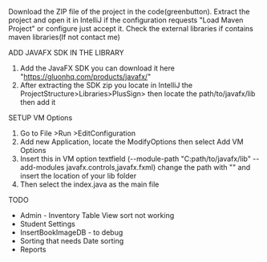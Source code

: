 Download the ZIP file of the project in the code(greenbutton).
Extract the project and open it in IntelliJ if the configuration requests "Load Maven Project" or configure just accept it.
Check the external libraries if contains maven libraries(If not contact me)

ADD JAVAFX SDK IN THE LIBRARY
1) Add the JavaFX SDK you can download it here "https://gluonhq.com/products/javafx/"
2) After extracting the SDK zip you locate in IntelliJ the ProjectStructure>Libraries>PlusSign> then locate the path/to/javafx/lib then add it

SETUP VM Options
1) Go to File >Run >EditConfiguration
2) Add new Application, locate the ModifyOptions then select Add VM Options
3) Insert this in VM option textfield (--module-path "C:path/to/javafx/lib" --add-modules javafx.controls,javafx.fxml) change the path with "" and insert the location of your lib folder
4) Then select the index.java as the main file 

TODO
- Admin - Inventory Table View sort not working
- Student Settings
- InsertBookImageDB - to debug
- Sorting that needs Date sorting
- Reports

